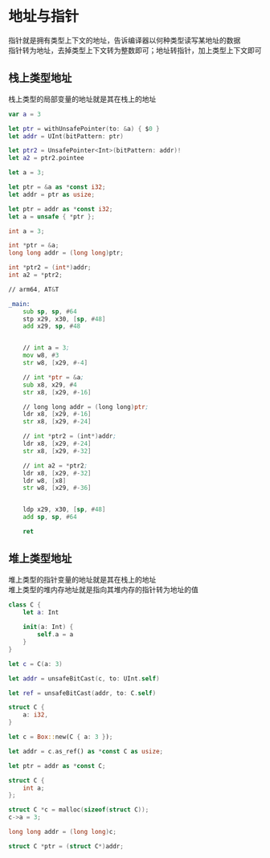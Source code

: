 # 地址与指针

指针就是拥有类型上下文的地址，告诉编译器以何种类型读写某地址的数据  
指针转为地址，去掉类型上下文转为整数即可；地址转指针，加上类型上下文即可

## 栈上类型地址

栈上类型的局部变量的地址就是其在栈上的地址

```swift
var a = 3

let ptr = withUnsafePointer(to: &a) { $0 }
let addr = UInt(bitPattern: ptr)

let ptr2 = UnsafePointer<Int>(bitPattern: addr)!
let a2 = ptr2.pointee
```

```rust
let a = 3;

let ptr = &a as *const i32;
let addr = ptr as usize;

let ptr = addr as *const i32;
let a = unsafe { *ptr };
```

```c
int a = 3;

int *ptr = &a;
long long addr = (long long)ptr;

int *ptr2 = (int*)addr;
int a2 = *ptr2;
```

```asm
// arm64, AT&T

_main:
    sub sp, sp, #64
    stp x29, x30, [sp, #48]
    add x29, sp, #48


    // int a = 3;
    mov w8, #3
    str w8, [x29, #-4]

    // int *ptr = &a;
    sub x8, x29, #4
    str x8, [x29, #-16]

    // long long addr = (long long)ptr;
    ldr x8, [x29, #-16]
    str x8, [x29, #-24]

    // int *ptr2 = (int*)addr;
    ldr x8, [x29, #-24]
    str x8, [x29, #-32]

    // int a2 = *ptr2;
    ldr x8, [x29, #-32]
    ldr w8, [x8]
    str w8, [x29, #-36]


    ldp x29, x30, [sp, #48]
    add sp, sp, #64

    ret
```

## 堆上类型地址

堆上类型的指针变量的地址就是其在栈上的地址  
堆上类型的堆内存地址就是指向其堆内存的指针转为地址的值

```swift
class C {
    let a: Int
    
    init(a: Int) {
        self.a = a
    }
}

let c = C(a: 3)

let addr = unsafeBitCast(c, to: UInt.self)

let ref = unsafeBitCast(addr, to: C.self)
```

```rust
struct C {
    a: i32,
}

let c = Box::new(C { a: 3 });

let addr = c.as_ref() as *const C as usize;

let ptr = addr as *const C;
```

```c
struct C {
    int a;
};

struct C *c = malloc(sizeof(struct C));
c->a = 3;

long long addr = (long long)c;

struct C *ptr = (struct C*)addr;
```
